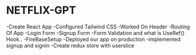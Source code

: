 # NETFLIX-GPT
-Create React App
-Configured Tailwind CSS
-Worked On Header
-Routing Of App
-Login Form
-Signup Form
-Form Validation and what is UseRef() Hook..
-FireBaseSetup
-Deployed our app on production
-implemented signup and signin
-Create redux store with userslice
